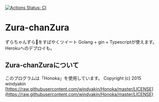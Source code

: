 [![Actions Status: CI](https://github.com/DaisenKudo/Zura-chanZura/workflows/CI/badge.svg?branch=main)](https://github.com/DaisenKudo/Zura-chanZura/actions?query=workflow%3A"CI")

# Zura-chanZura
ずらちゃんずら💓をすばやくツイート
Golang + gin + Typescriptが使えます。Herokuへのデプロイも。

## Zura-chanZuraについて
このプログラムは「Honoka」を使用しています。
Copyright (c) 2015 windyakin
[https://raw.githubusercontent.com/windyakin/Honoka/master/LICENSE](https://raw.githubusercontent.com/windyakin/Honoka/master/LICENSE)
